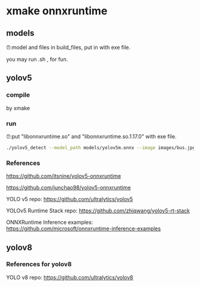 # xmake onnxruntime  

## models

⏰:model and files in build_files, put in with exe file.

you may run .sh , for fun.

## yolov5

### compile 

by xmake

### run

⏰:put "libonnxruntime.so" and "libonnxruntime.so.1.17.0" with exe file.

```sh
./yolov5_detect --model_path models/yolov5m.onnx --image images/bus.jpg --class_names models/coco.names --gpu
```

### References

https://github.com/itsnine/yolov5-onnxruntime

https://github.com/junchao98/yolov5-onnxruntime

YOLO v5 repo: https://github.com/ultralytics/yolov5

YOLOv5 Runtime Stack repo: https://github.com/zhiqwang/yolov5-rt-stack

ONNXRuntime Inference examples: https://github.com/microsoft/onnxruntime-inference-examples

## yolov8

### References for yolov8

YOLO v8 repo: https://github.com/ultralytics/yolov8

